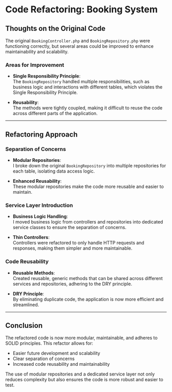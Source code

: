 # Code Refactoring: Booking System

## Thoughts on the Original Code

The original `BookingController.php` and `BookingRepository.php` were functioning correctly, but several areas could be improved to enhance maintainability and scalability.

### Areas for Improvement

- **Single Responsibility Principle**:  
  The `BookingRepository` handled multiple responsibilities, such as business logic and interactions with different tables, which violates the Single Responsibility Principle.

- **Reusability**:  
  The methods were tightly coupled, making it difficult to reuse the code across different parts of the application.

---

## Refactoring Approach

### Separation of Concerns

- **Modular Repositories**:  
  I broke down the original `BookingRepository` into multiple repositories for each table, isolating data access logic.

- **Enhanced Reusability**:  
  These modular repositories make the code more reusable and easier to maintain.

### Service Layer Introduction

- **Business Logic Handling**:  
  I moved business logic from controllers and repositories into dedicated service classes to ensure the separation of concerns.

- **Thin Controllers**:  
  Controllers were refactored to only handle HTTP requests and responses, making them simpler and more maintainable.

### Code Reusability

- **Reusable Methods**:  
  Created reusable, generic methods that can be shared across different services and repositories, adhering to the DRY principle.

- **DRY Principle**:  
  By eliminating duplicate code, the application is now more efficient and streamlined.

---

## Conclusion

The refactored code is now more modular, maintainable, and adheres to SOLID principles. This refactor allows for:
- Easier future development and scalability
- Clear separation of concerns
- Increased code reusability and maintainability

The use of modular repositories and a dedicated service layer not only reduces complexity but also ensures the code is more robust and easier to test.
